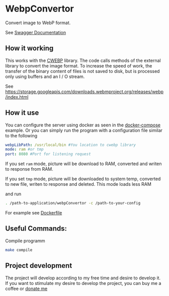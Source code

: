 WebpConvertor
==========================

Convert image to WebP format.

See [Swagger Documentation](https://app.swaggerhub.com/apis-docs/dastanaron/webpConvertor/1.0.2)

How it working
--------------------------

This works with the [CWEBP](https://developers.google.com/speed/webp/docs/cwebp) library. The code calls methods of the external library to convert the image format. To increase the speed of work, the transfer of the binary content of files is not saved to disk, but is processed only using buffers and an I / O stream.

See https://storage.googleapis.com/downloads.webmproject.org/releases/webp/index.html


How it use
--------------------------

You can configure the server using docker as seen in the [docker-compose](./docker-compose.yml) example.
Or you can simply run the program with a configuration file similar to the following

```yaml
webpLibPath: /usr/local/bin #You location to cwebp library
mode: ram #or tmp
port: 8080 #Port for listening request
```

If you set `ram` mode, picture will be download to RAM, converted and writen to response from RAM.

If you set `tmp` mode, picture will be downloaded to system temp, converted to new file, writen to response and deleted.
This mode loads less RAM

and run 

```bash
. /path-to-application/webpConvertor -c /path-to-your-config

```

For example see [Dockerfile](./Dockerfile)

Useful Commands:
--------------------------

Compile programm

```bash
make compile
```

Project development
--------------------------

The project will develop according to my free time and desire to develop it. If you want to stimulate my desire to develop the project, you can buy me a coffee or [donate me](https://my.qiwi.com/Dmytryi-RPq_-kS82_)